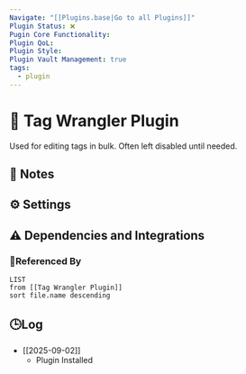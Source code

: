 ```yaml
---
Navigate: "[[Plugins.base|Go to all Plugins]]"
Plugin Status: ❌
Pugin Core Functionality:
Plugin QoL:
Plugin Style:
Plugin Vault Management: true
tags:
  - plugin
---
```

# 🔌 Tag Wrangler Plugin

Used for editing tags in bulk. Often left disabled until needed.

## 📝 Notes

## ⚙️ Settings

## ⚠️ Dependencies and Integrations

### 🔗Referenced By

```dataview
LIST
from [[Tag Wrangler Plugin]]
sort file.name descending
```

## 🕒Log

- [[2025-09-02]]
	- Plugin Installed
